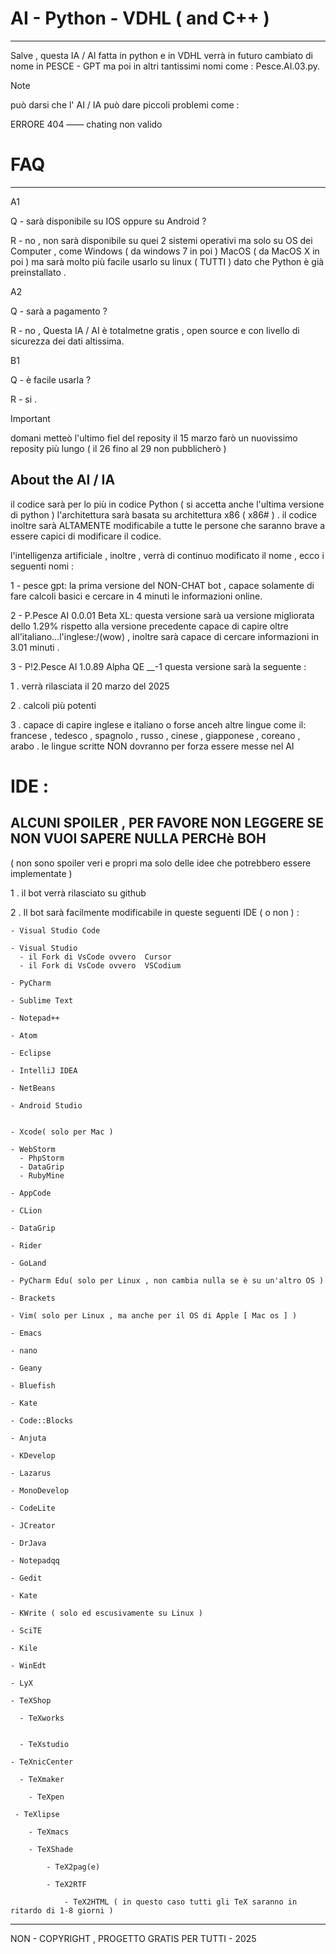 # AI - Python - VDHL ( and C++ )
----------------------------------------------
Salve  ,
questa IA / AI fatta in python e in VDHL verrà in futuro cambiato di nome in PESCE - GPT 
ma poi in altri tantissimi nomi come  : Pesce.AI.03.py.

> [!NOTE]  
> può darsi che l' AI / IA può dare piccoli problemi come :
> 
> ERRORE 404 —— chating non valido 

# FAQ
----------------------------------------------
A1

Q - sarà disponibile su IOS oppure su Android ?

R - no , non sarà disponibile su quei 2 sistemi operativi ma solo su OS dei Computer , come Windows ( da windows 7 in poi )
MacOS ( da MacOS X in poi ) ma sarà molto più facile usarlo su linux ( TUTTI )  dato che Python è già preinstallato .

A2

Q - sarà a pagamento ? 

R - no , Questa IA / AI è totalmetne gratis , open source  e con livello di sicurezza dei dati altissima.

B1

Q - è facile usarla ? 

R - si .

> [!IMPORTANT]
> domani metteò l'ultimo fiel del reposity
> il 15 marzo farò un nuovissimo reposity più lungo
> ( il 26 fino al 29 non pubblicherò )


## About the AI / IA 
il codice sarà per lo più in codice Python ( si accetta anche l'ultima versione di python ) 
l'architettura sarà basata su architettura x86 ( x86# ) .
il codice inoltre sarà ALTAMENTE modificabile a tutte le persone che saranno brave a essere capici 
di modificare il codice.

l'intelligenza artificiale , inoltre , verrà di continuo modificato il nome , ecco i seguenti nomi : 


1 - pesce gpt:
la prima versione del NON-CHAT bot , capace solamente di fare calcoli basici  e cercare in 4 minuti
le informazioni online.


2 - P.Pesce AI 0.0.01 Beta XL:
questa versione sarà ua versione migliorata dello 1.29% rispetto alla versione precedente 
capace di capire oltre all'italiano...l'inglese:/(wow) , inoltre sarà capace di cercare
informazioni in 3.01 minuti . 


3 - P!2.Pesce AI 1.0.89 Alpha QE __-1
questa versione sarà la seguente : 


   1 .  verrà rilasciata il 20  marzo del 2025 
 
   2 .  calcoli più potenti
 
   3 .  capace di capire inglese e italiano o forse anceh altre lingue come il:
      francese , tedesco , spagnolo , russo , cinese , giapponese , coreano , arabo . 
      le lingue scritte  NON dovranno per forza essere messe nel AI



# IDE : 
## ALCUNI SPOILER  , PER FAVORE NON LEGGERE SE NON VUOI SAPERE NULLA PERCHè BOH  
  ( non sono spoiler veri e propri ma solo delle idee che potrebbero essere implementate )


1 . il bot verrà rilasciato su github

2 . Il bot sarà facilmente modificabile in queste seguenti IDE ( o non ) : 
    
    - Visual Studio Code
    
    - Visual Studio
      - il Fork di VsCode ovvero  Cursor 
      - il Fork di VsCode ovvero  VSCodium
   
    - PyCharm
    
    - Sublime Text
    
    - Notepad++
    
    - Atom
    
    - Eclipse
    
    - IntelliJ IDEA
    
    - NetBeans
    
    - Android Studio
    
    
    - Xcode( solo per Mac )
    
    - WebStorm
      - PhpStorm
      - DataGrip 
      - RubyMine
    
    - AppCode
    
    - CLion
    
    - DataGrip
    
    - Rider
    
    - GoLand
    
    - PyCharm Edu( solo per Linux , non cambia nulla se è su un'altro OS )
    
    - Brackets
    
    - Vim( solo per Linux , ma anche per il OS di Apple [ Mac os ] )     
    
    - Emacs
    
    - nano
    
    - Geany
    
    - Bluefish
    
    - Kate
    
    - Code::Blocks
    
    - Anjuta
    
    - KDevelop
    
    - Lazarus
    
    - MonoDevelop   
    
    - CodeLite      
    
    - JCreator
    
    - DrJava
    
    - Notepadqq
    
    - Gedit
    
    - Kate
    
    - KWrite ( solo ed escusivamente su Linux )
    
    - SciTE
    
    - Kile
    
    - WinEdt
    
    - LyX
    
    - TeXShop
    
      - TeXworks
      
      
      - TeXstudio
    
    - TeXnicCenter
      
      - TeXmaker
        
        - TeXpen
 
     - TeXlipse
     
        - TeXmacs
     
        - TeXShade
          
            - TeX2pag(e)
          
            - TeX2RTF

                - TeX2HTML ( in questo caso tutti gli TeX saranno in ritardo di 1-8 giorni )
                    
---------------------------------------------------------
NON - COPYRIGHT , PROGETTO GRATIS PER TUTTI - 2025
